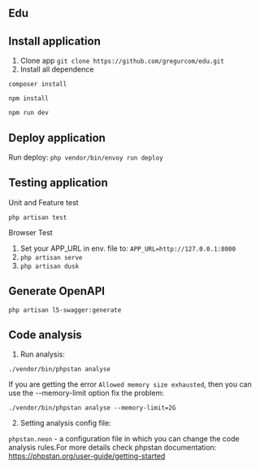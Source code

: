 ## Edu

## Install application
1. Clone app ``git clone https://github.com/gregurcom/edu.git``
2. Install all dependence

``composer install``

``npm install``

``npm run dev``

## Deploy application

Run deploy: `php vendor/bin/envoy run deploy`

## Testing application
Unit and Feature test

``php artisan test``

Browser Test
1. Set your APP_URL in env. file to:
   ``APP_URL=http://127.0.0.1:8000``
2. ``php artisan serve``
3. ``php artisan dusk``

## Generate OpenAPI
```
php artisan l5-swagger:generate
```

## Code analysis
1. Run analysis:
```
./vendor/bin/phpstan analyse
```
If you are getting the error `Allowed memory size exhausted`, then you can use the --memory-limit option fix the problem:
```
./vendor/bin/phpstan analyse --memory-limit=2G
```
2. Setting analysis config file:

`phpstan.neon` - a configuration file in which you can change the code analysis rules.For more details check phpstan documentation: https://phpstan.org/user-guide/getting-started
